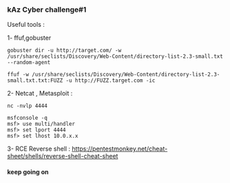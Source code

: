 ### kAz Cyber challenge#1

Useful tools :

1- ffuf,gobuster

```
gobuster dir -u http://target.com/ -w /usr/share/seclists/Discovery/Web-Content/directory-list-2.3-small.txt --random-agent

ffuf -w /usr/share/seclists/Discovery/Web-Content/directory-list-2.3-small.txt.txt:FUZZ -u http://FUZZ.target.com -ic

```


2- Netcat , Metasploit : 
```
nc -nvlp 4444

msfconsole -q
msf> use multi/handler
msf> set lport 4444
msf> set lhost 10.0.x.x
```

3- RCE Reverse shell :
https://pentestmonkey.net/cheat-sheet/shells/reverse-shell-cheat-sheet


#### keep going on
